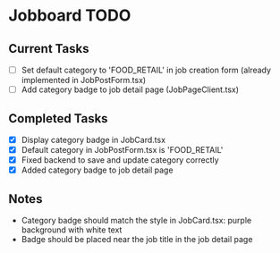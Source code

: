 # Jobboard TODO

## Current Tasks
- [ ] Set default category to 'FOOD_RETAIL' in job creation form (already implemented in JobPostForm.tsx)
- [ ] Add category badge to job detail page (JobPageClient.tsx)

## Completed Tasks
- [x] Display category badge in JobCard.tsx
- [x] Default category in JobPostForm.tsx is 'FOOD_RETAIL'
- [x] Fixed backend to save and update category correctly
- [x] Added category badge to job detail page

## Notes
- Category badge should match the style in JobCard.tsx: purple background with white text
- Badge should be placed near the job title in the job detail page
